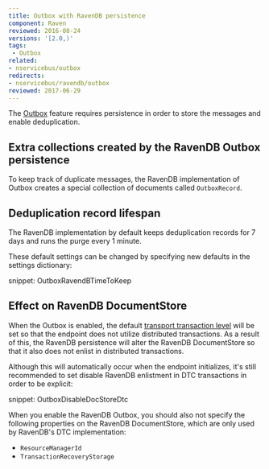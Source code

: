```yaml
---
title: Outbox with RavenDB persistence
component: Raven
reviewed: 2016-08-24
versions: '[2.0,)'
tags:
 - Outbox
related:
- nservicebus/outbox
redirects:
- nservicebus/ravendb/outbox
reviewed: 2017-06-29
---
```


The [Outbox](/nservicebus/outbox) feature requires persistence in order to store the messages and enable deduplication.


## Extra collections created by the RavenDB Outbox persistence

To keep track of duplicate messages, the RavenDB implementation of Outbox creates a special collection of documents called `OutboxRecord`.


## Deduplication record lifespan

The RavenDB implementation by default keeps deduplication records for 7 days and runs the purge every 1 minute.

These default settings can be changed by specifying new defaults in the settings dictionary:

snippet: OutboxRavendBTimeToKeep

## Effect on RavenDB DocumentStore

When the Outbox is enabled, the default [transport transaction level](/transports/transactions.md) will be set so that the endpoint does not utilize distributed transactions. As a result of this, the RavenDB persistence will alter the RavenDB DocumentStore so that it also does not enlist in distributed transactions.

Although this will automatically occur when the endpoint initializes, it's still recommended to set disable RavenDB enlistment in DTC transactions in order to be explicit:

snippet: OutboxDisableDocStoreDtc

When you enable the RavenDB Outbox, you should also not specify the following properties on the RavenDB DocumentStore, which are only used by RavenDB's DTC implementation:

* `ResourceManagerId`
* `TransactionRecoveryStorage`